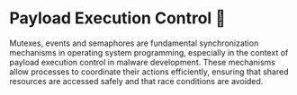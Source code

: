 # Payload Execution Control 🦀

Mutexes, events and semaphores are fundamental synchronization mechanisms in operating system programming, especially in the context of payload execution control in malware development. These mechanisms allow processes to coordinate their actions efficiently, ensuring that shared resources are accessed safely and that race conditions are avoided.
